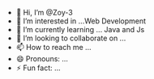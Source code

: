 - 👋 Hi, I’m @Zoy-3
- 👀 I’m interested in ...Web Development
- 🌱 I’m currently learning ... Java and Js
- 💞️ I’m looking to collaborate on ...
- 📫 How to reach me ...
- 😄 Pronouns: ...
- ⚡ Fun fact: ...

<!---
Zoy-3/Zoy-3 is a ✨ special ✨ repository because its `README.md` (this file) appears on your GitHub profile.
You can click the Preview link to take a look at your changes.
--->
